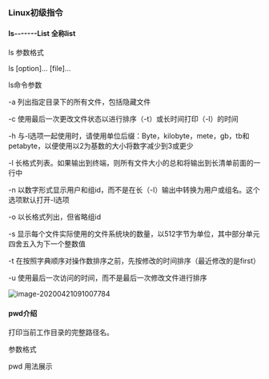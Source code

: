 ### Linux初级指令

#### ls-------List  全称list

ls 参数格式

ls [option]... [file]...

ls命令参数

-a 列出指定目录下的所有文件，包括隐藏文件

-c 使用最后一次更改文件状态以进行排序（-t）或长时间打印（-l）的时间

-h 与-l选项一起使用时，请使用单位后缀：Byte，kilobyte，mete，gb，tb和petabyte，以便使用以2为基数的大小将数字减少到3或更少

-l 长格式列表。如果输出到终端，则所有文件大小的总和将输出到长清单前面的一行中

-n 以数字形式显示用户和组id，而不是在长（-l）输出中转换为用户或组名。这个选项默认打开-l选项

-o 以长格式列出，但省略组id

-s 显示每个文件实际使用的文件系统块的数量，以512字节为单位，其中部分单元四舍五入为下一个整数值

-t 在按照字典顺序对操作数排序之前，先按修改的时间排序（最近修改的是first）

-u 使用最后一次访问的时间，而不是最后一次修改文件进行排序

![image-20200421091007784](C:\Users\HITO_JAVA5\AppData\Roaming\Typora\typora-user-images\image-20200421091007784.png)

#### pwd介绍

打印当前工作目录的完整路径名。

参数格式

pwd 用法展示


